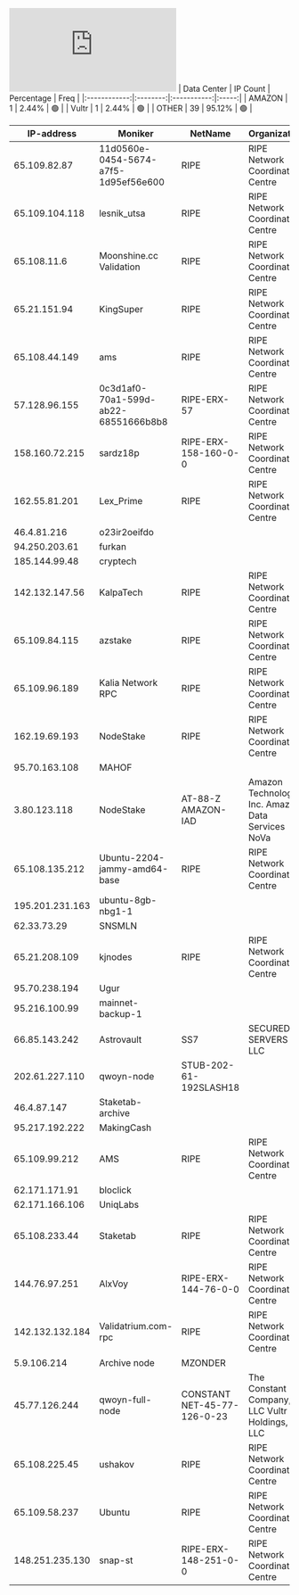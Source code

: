 ![Diagramm](https://github.com/obajay/StateSync-snapshots/blob/main/Projects/Qwoyn/1/README.md)
| Data Center | IP Count | Percentage | Freq |
|:------------:|:--------:|:-----------:|:-----:|
| AMAZON | 1 | 2.44% | 🟢 |
| Vultr | 1 | 2.44% | 🟢 |
| OTHER | 39 | 95.12% | 🟢 |

<!-- START_TABLE -->
| IP-address | Moniker | NetName | Organization |
|-------------|-------------|-------------|-------------|
| 65.109.82.87 | 11d0560e-0454-5674-a7f5-1d95ef56e600 | RIPE | RIPE Network Coordination Centre |
| 65.109.104.118 | lesnik_utsa | RIPE | RIPE Network Coordination Centre |
| 65.108.11.6 | Moonshine.cc Validation | RIPE | RIPE Network Coordination Centre |
| 65.21.151.94 | KingSuper | RIPE | RIPE Network Coordination Centre |
| 65.108.44.149 | ams | RIPE | RIPE Network Coordination Centre |
| 57.128.96.155 | 0c3d1af0-70a1-599d-ab22-68551666b8b8 | RIPE-ERX-57 | RIPE Network Coordination Centre |
| 158.160.72.215 | sardz18p | RIPE-ERX-158-160-0-0 | RIPE Network Coordination Centre |
| 162.55.81.201 | Lex_Prime | RIPE | RIPE Network Coordination Centre |
| 46.4.81.216 | o23ir2oeifdo |  |  |
| 94.250.203.61 | furkan |  |  |
| 185.144.99.48 | cryptech |  |  |
| 142.132.147.56 | KalpaTech | RIPE | RIPE Network Coordination Centre |
| 65.109.84.115 | azstake | RIPE | RIPE Network Coordination Centre |
| 65.109.96.189 | Kalia Network RPC | RIPE | RIPE Network Coordination Centre |
| 162.19.69.193 | NodeStake | RIPE | RIPE Network Coordination Centre |
| 95.70.163.108 | MAHOF |  |  |
| 3.80.123.118 | NodeStake | AT-88-Z AMAZON-IAD | Amazon Technologies Inc. Amazon Data Services NoVa |
| 65.108.135.212 | Ubuntu-2204-jammy-amd64-base | RIPE | RIPE Network Coordination Centre |
| 195.201.231.163 | ubuntu-8gb-nbg1-1 |  |  |
| 62.33.73.29 | SNSMLN |  |  |
| 65.21.208.109 | kjnodes | RIPE | RIPE Network Coordination Centre |
| 95.70.238.194 | Ugur |  |  |
| 95.216.100.99 | mainnet-backup-1 |  |  |
| 66.85.143.242 | Astrovault | SS7 | SECURED SERVERS LLC |
| 202.61.227.110 | qwoyn-node | STUB-202-61-192SLASH18 |  |
| 46.4.87.147 | Staketab-archive |  |  |
| 95.217.192.222 | MakingCash |  |  |
| 65.109.99.212 | AMS | RIPE | RIPE Network Coordination Centre |
| 62.171.171.91 | bloclick |  |  |
| 62.171.166.106 | UniqLabs |  |  |
| 65.108.233.44 | Staketab | RIPE | RIPE Network Coordination Centre |
| 144.76.97.251 | AlxVoy | RIPE-ERX-144-76-0-0 | RIPE Network Coordination Centre |
| 142.132.132.184 | Validatrium.com-rpc | RIPE | RIPE Network Coordination Centre |
| 5.9.106.214 | Archive node | MZONDER |  |  |
| 45.77.126.244 | qwoyn-full-node | CONSTANT NET-45-77-126-0-23 | The Constant Company, LLC Vultr Holdings, LLC |
| 65.108.225.45 | ushakov | RIPE | RIPE Network Coordination Centre |
| 65.109.58.237 | Ubuntu | RIPE | RIPE Network Coordination Centre |
| 148.251.235.130 | snap-st | RIPE-ERX-148-251-0-0 | RIPE Network Coordination Centre |

<!-- END_TABLE -->